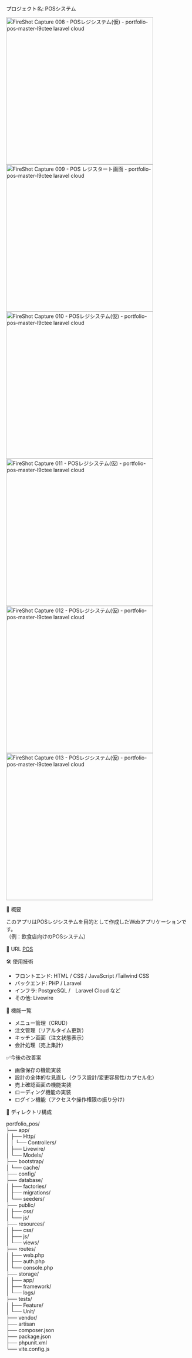 プロジェクト名: POSシステム


<img width="400" height="400" alt="FireShot Capture 008 - POSレジシステム(仮) -  portfolio-pos-master-l9ctee laravel cloud" src="https://github.com/user-attachments/assets/f49bd21e-c96a-48d7-aac2-da5a3611c4be" />

<img width="400" height="400" alt="FireShot Capture 009 - POS レジスタート画面 -  portfolio-pos-master-l9ctee laravel cloud" src="https://github.com/user-attachments/assets/bf77ac37-bc37-42ce-a0c3-d54b5a86a0c9" />

<img width="400" height="400" alt="FireShot Capture 010 - POSレジシステム(仮) -  portfolio-pos-master-l9ctee laravel cloud" src="https://github.com/user-attachments/assets/28f7df8a-72dc-4e30-82c7-1d99a930e8d1" />

<img width="400" height="400" alt="FireShot Capture 011 - POSレジシステム(仮) -  portfolio-pos-master-l9ctee laravel cloud" src="https://github.com/user-attachments/assets/b0e1413c-62fc-4f27-a2b7-d115773d9cdb" />

<img width="400" height="400" alt="FireShot Capture 012 - POSレジシステム(仮) -  portfolio-pos-master-l9ctee laravel cloud" src="https://github.com/user-attachments/assets/c38a82af-646f-4995-8cd2-d9636d2a0ac4" />

<img width="400" height="400" alt="FireShot Capture 013 - POSレジシステム(仮) -  portfolio-pos-master-l9ctee laravel cloud" src="https://github.com/user-attachments/assets/6d912a76-a02e-4caa-b9a7-656da1ecbf9e" />


📌 概要

このアプリはPOSレジシステムを目的として作成したWebアプリケーションです。  
（例：飲食店向けのPOSシステム）

🔗 URL
[POS](portflio-ver2-main-gpnbhs.laravel.cloud)　

🛠 使用技術

- フロントエンド: HTML / CSS / JavaScript /Tailwind CSS
- バックエンド: PHP / Laravel
- インフラ: PostgreSQL /　Laravel Cloud など
- その他: Livewire

🚀 機能一覧

- メニュー管理（CRUD）
- 注文管理（リアルタイム更新）
- キッチン画面（注文状態表示）
- 会計処理（売上集計）

✅今後の改善案

- 画像保存の機能実装
- 設計の全体的な見直し（クラス設計/変更容易性/カプセル化）
- 売上確認画面の機能実装
- ローディング機能の実装
- ログイン機能（アクセスや操作権限の振り分け）

📁 ディレクトリ構成

portfolio_pos/<br>
├── app/<br>
│   ├── Http/<br>
│   │   └── Controllers/<br>
│   ├── Livewire/<br>
│   └── Models/<br>
├── bootstrap/<br>
│   └── cache/<br>
├── config/<br>
├── database/<br>
│   ├── factories/<br>
│   ├── migrations/<br>
│   └── seeders/<br>
├── public/<br>
│   ├── css/<br>
│   └── js/<br>
├── resources/<br>
│   ├── css/<br>
│   ├── js/<br>
│   └── views/<br>
├── routes/<br>
│   ├── web.php<br>
│   ├── auth.php<br>
│   └── console.php<br>
├── storage/<br>
│   ├── app/<br>
│   ├── framework/<br>
│   └── logs/<br>
├── tests/<br>
│   ├── Feature/<br>
│   └── Unit/<br>
├── vendor/<br>
├── artisan<br>
├── composer.json<br>
├── package.json<br>
├── phpunit.xml<br>
└── vite.config.js<br>

